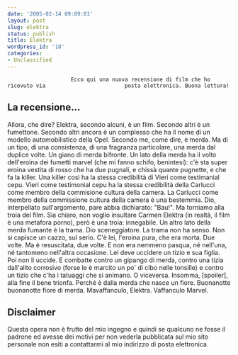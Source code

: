 ```yaml
---
date: '2005-02-14 09:09:01'
layout: post
slug: elektra
status: publish
title: Elektra
wordpress_id: '18'
categories:
- Unclassified
---
```


                        Ecco qui una nuova recensione di film che ho ricevuto via                         posta elettronica. Buona lettura!


## La recensione...


Allora, che dire?
Elektra, secondo alcuni, è un film.
Secondo altri è un fumettone.
Secondo altri ancora è un complesso che ha il nome di un                         modello automobilistico della Opel.
Secondo me, come dire, è merda.
Ma di un tipo, di una consistenza, di una fragranza                         particolare, una merda dal duplice volte.
Un giano di merda bifronte.
Un lato della merda ha il volto dell'eroina dei fumetti                         marvel (che mi fanno schifo, benintesi): c'è sta super                         eroina vestita di rosso che ha due pugnali, e chissà quante                         pugnette, e che fa la killer. Una killer così ha la stessa                         credibilità di Vieri come testimanial cepu. Vieri come                         testimonial cepu ha la stessa credibilità della Carlucci                         come membro della commisione cultura della camera. La                         Carlucci come membro della commissione cultura della camera                         è una bestemmia.
Dio, interpellato sull'argomento, pare                         abbia dichiarato: "Bau!".
Ma torniamo alla troia del film.                         Sia chiaro, non voglio insultare Carmen Elektra (in realtà,                         il film è una metafora porno), però è una troia: innegabile.                         Un altro lato della merda fumante è la trama.
Dio sceneggiatore. La trama non ha senso.
Non si capisce un cazzo, sul serio.
C'è lei, l'eroina pura, che era morta. Due                         volte. Ma è resuscitata, due volte. E non era nemmeno                         pasqua, né nell'una, né tantomeno nell'altra occasione. Lei                         deve uccidere un tizio e sua figlia. Poi non li uccide. E                         combatte contro un gipango di merda, contro una tizia                         dall'alito corrosivo (forse le è marcito un po' di cibo                         nelle tonsille) e contro un tizio che c'ha i tatuaggi che si                         animano.
O viceversa.
Insomma, [spoiler], alla fine il bene trionfa.
Perché è dalla merda che nasce un fiore.
Buonanotte buonanotte fiore di merda.
Mavaffanculo, Elektra.
Vaffanculo Marvel.


## Disclaimer


Questa opera non è frutto del mio ingegno                         e quindi se qualcuno ne fosse il padrone ed avesse dei motivi per non vederla                         pubblicata sul mio sito personale non esiti a contattarmi al mio indirizzo di posta                         elettronica.
